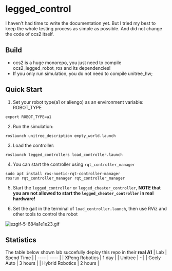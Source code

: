 # legged_control

I haven't had time to write the documentation yet. But I tried my best to keep the whole testing process as simple as
possible. And did not change the code of ocs2 itself.

## Build

- ocs2 is a huge monorepo, you just need to compile ocs2_legged_robot_ros and its dependencies!
- If you only run simulation, you do not need to compile unitree_hw;

## Quick Start

1. Set your robot type(a1 or aliengo) as an environment variable: ROBOT_TYPE

```
export ROBOT_TYPE=a1
```

2. Run the simulation:

```
roslaunch unitree_description empty_world.launch
```

3. Load the controller:

```
roslaunch legged_controllers load_controller.launch
```

4. You can start the controller using `rqt_controller_manager`

```
sudo apt install ros-noetic-rqt-controller-manager
rosrun rqt_controller_manager rqt_controller_manager
```

5. Start the `legged_controller` or `legged_cheater_controller`, **NOTE that you are not allowed to start
   the `legged_cheater_controller` in real hardware!**

6. Set the gait in the terminal of `load_controller.launch`, then use RViz and other tools to control the robot

![ezgif-5-684a1e1e23.gif](https://s2.loli.net/2022/07/27/lBzdeRa1gmvwx9C.gif)

## Statistics

The table below shown lab succefully deploy this repo in their **real A1**
| Lab | Spend Time | | ---- | ---- | | XPeng Robotics | 1 day | | Unitree | - | | Geely Auto | 3 hours | | Hybrid
Robotics | 2 hours |
